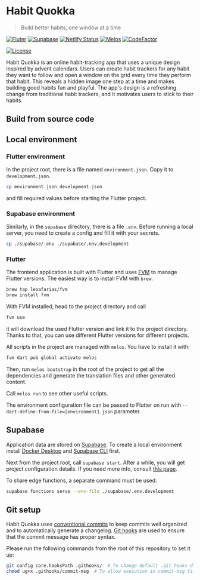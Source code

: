 # Habit Quokka

> Build better habits, one window at a time

[![Fluter](https://img.shields.io/badge/Flutter-02569B?style=flat-square&logo=flutter&logoColor=white)](https://flutter.dev)
[![Supabase](https://img.shields.io/badge/Supabase-2B825B?logo=supabase&logoColor=white)](https://supabase.com)
[![Netlify Status](https://api.netlify.com/api/v1/badges/db37a603-3dd6-43c9-afd4-17494b69c7bc/deploy-status)](https://app.netlify.com/sites/habitquokka/deploys)
[![Melos](https://img.shields.io/badge/maintained%20with-melos-f700ff.svg?style=flat-square)](https://github.com/invertase/melos)
[![CodeFactor](https://www.codefactor.io/repository/github/hydrasoftworks/habitquokka/badge)](https://www.codefactor.io/repository/github/hydrasoftworks/habitquokka)

[![License](https://img.shields.io/github/license/hydrasoftworks/habitquokka)](https://github.com/hydrasoftworks/habitquokka/blob/master/LICENSE)

Habit Quokka is an online habit-tracking app that uses a unique design inspired by advent calendars. Users can create habit trackers for any habit they want to follow and open a window on the grid every time they perform that habit. This reveals a hidden image one step at a time and makes building good habits fun and playful. The app's design is a refreshing change from traditional habit trackers, and it motivates users to stick to their habits.

## Build from source code

## Local environment

### Flutter environment

In the project root, there is a file named `environment.json`. Copy it to `development.json`.

```bash
cp environment.json development.json
```

and fill required values before starting the Flutter project.

### Supabase environment

Similarly, in the `supabase` directory, there is a file `.env`. Before running a local server, you need to create a config and fill it with your secrets.

```bash
cp ./supabase/.env ./supabase/.env.development
```


### Flutter

The frontend application is built with Flutter and uses [FVM](https://fvm.app/) to manage Flutter versions. The easiest way is to install FVM with `brew`.

```bash
brew tap leoafarias/fvm
brew install fvm
```

With FVM installed, head to the project directory and call

```bash
fvm use
```

it will download the used Flutter version and link it to the project directory. Thanks to that, you can use different Flutter versions for different projects.

All scripts in the project are managed with `melos`. You have to install it with:

```bash
fvm dart pub global activate melos
```

Then, run `melos bootstrap` in the root of the project to get all the dependencies and generate the translation files and other generated content.

Call `melos run` to see other useful scripts.

The environment configuration file can be passed to Flutter on run with `--dart-define-from-file=[environment].json` parameter.

## Supabase

Application data are stored on [Supabase](https://supabase.com/). To create a local environment install [Docker Desktop](https://docs.docker.com/desktop/) and [Supabase CLI](https://supabase.com/docs/guides/cli) first.

Next from the project root, call `supabase start`. After a while, you will get project configuration details. If you need more info, consult [this page](https://supabase.com/docs/guides/getting-started/local-development).

To share edge functions, a separate command must be used:

```bash
supabase functions serve --env-file ./supabase/.env.development
```

## Git setup

Habit Quokka uses [conventional commits](https://h.daily-dev-tips.com/git-basics-conventional-commits) to keep commits well organized and to automatically generate a changelog.
[Git hooks](https://git-scm.com/book/en/v2/Customizing-Git-Git-Hooks) are used to ensure that the commit message has proper syntax.

Please run the following commands from the root of this repository to set it up:

```bash
git config core.hooksPath .githooks/  # To change default .git hooks directory
chmod ug+x .githooks/commit-msg  # To allow execution in commit-msg file
```
